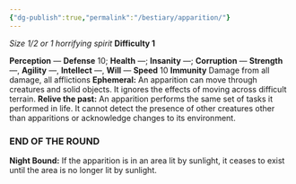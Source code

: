 ```yaml
---
{"dg-publish":true,"permalink":"/bestiary/apparition/"}
---
```


*Size 1/2 or 1 horrifying spirit*
**Difficulty 1**

**Perception** —
**Defense** 10; **Health** —; **Insanity** —; **Corruption** — 
**Strength** —, **Agility** —, **Intellect** —, **Will** — 
**Speed** 10
**Immunity** Damage from all damage, all afflictions
**Ephemeral:** An apparition can move through creatures and solid objects. It ignores the effects of moving across difficult terrain.
**Relive the past:** An apparition performs the same set of tasks it performed in life. It cannot detect the presence of other creatures other than apparitions or acknowledge changes to its environment.
### END OF THE ROUND
**Night Bound:** If the apparition is in an area lit by sunlight, it ceases to exist until the area is no longer lit by sunlight.